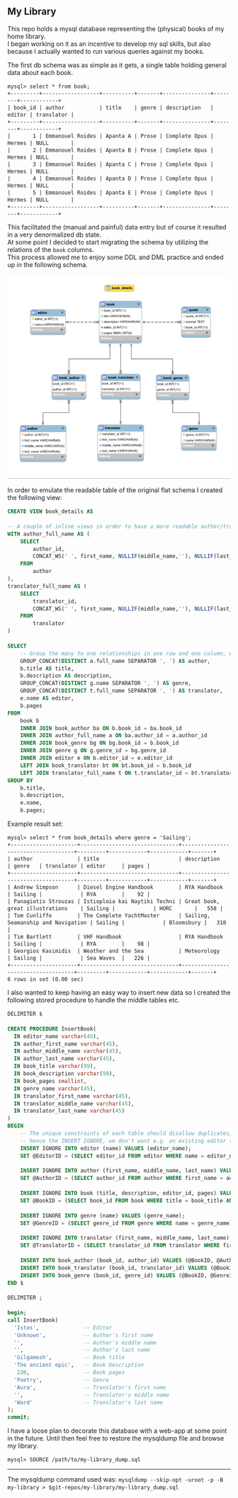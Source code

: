 ## My Library

This repo holds a mysql database representing the (physical) books of my home library.  
I began working on it as an incentive to develop my sql skills, but also because I actually wanted to run various queries against my books.

The first db schema was as simple as it gets, a single table holding general data about each book.
```
mysql> select * from book;
+---------+------------------+----------+-------+---------------+--------+------------+
| book_id | author           | title    | genre | description   | editor | translator |
+---------+------------------+----------+-------+---------------+--------+------------+
|       1 | Emmanouel Roides | Apanta A | Prose | Complete Opus | Hermes | NULL       |
|       2 | Emmanouel Roides | Apanta B | Prose | Complete Opus | Hermes | NULL       |
|       3 | Emmanouel Roides | Apanta C | Prose | Complete Opus | Hermes | NULL       |
|       4 | Emmanouel Roides | Apanta D | Prose | Complete Opus | Hermes | NULL       |
|       5 | Emmanouel Roides | Apanta E | Prose | Complete Opus | Hermes | NULL       |
+---------+------------------+----------+-------+---------------+--------+------------+
```
This facilitated the (manual and painful) data entry but of course it resulted in a very denormalized db state.  
At some point I decided to start migrating the schema by utilizing the relations of the `book` columns.  
This process allowed me to enjoy some DDL and DML practice and ended up in the following schema.

![My Library ERD](my-library_ERD.png)

In order to emulate the readable table of the original flat schema I created the following view:
```sql
CREATE VIEW book_details AS

-- A couple of inline views in order to have a more readable author/translator name
WITH author_full_name AS (
    SELECT
        author_id,
        CONCAT_WS(' ', first_name, NULLIF(middle_name,''), NULLIF(last_name,'')) AS full_name
    FROM
        author
),
translator_full_name AS (
    SELECT
        translator_id,
        CONCAT_WS(' ', first_name, NULLIF(middle_name,''), NULLIF(last_name,'')) AS full_name
    FROM
        translator
)

SELECT
    -- Group the many to one relationships in one row and one column, with values separated by commas.
    GROUP_CONCAT(DISTINCT a.full_name SEPARATOR ', ') AS author,
    b.title AS title,
    b.description AS description,
    GROUP_CONCAT(DISTINCT g.name SEPARATOR ', ') AS genre,
    GROUP_CONCAT(DISTINCT t.full_name SEPARATOR ', ') AS translator,
    e.name AS editor,
    b.pages
FROM
    book b
    INNER JOIN book_author ba ON b.book_id = ba.book_id
    INNER JOIN author_full_name a ON ba.author_id = a.author_id
    INNER JOIN book_genre bg ON bg.book_id = b.book_id
    INNER JOIN genre g ON g.genre_id = bg.genre_id
    INNER JOIN editor e ON b.editor_id = e.editor_id
    LEFT JOIN book_translator bt ON bt.book_id = b.book_id
    LEFT JOIN translator_full_name t ON t.translator_id = bt.translator_id
GROUP BY
    b.title,
    b.description,
    e.name,
    b.pages;
```

Example result set:
```
mysql> select * from book_details where genre = 'Sailing';
+---------------------+-------------------------------+------------------------------------+---------+------------+------------+-------+
| author              | title                         | description                        | genre   | translator | editor     | pages |
+---------------------+-------------------------------+------------------------------------+---------+------------+------------+-------+
| Andrew Simpson      | Diesel Engine Handbook        | RYA Handbook                       | Sailing |            | RYA        |    92 |
| Panagiotis Strouzas | Istioploia kai Naytiki Techni | Great book, great illustrations    | Sailing |            | HORC       |   558 |
| Tom Cunliffe        | The Complete YachtMaster      | Sailing, Seamanship and Navigation | Sailing |            | Bloomsbury |   310 |
| Tim Bartlett        | VHF Handbook                  | RYA Handbook                       | Sailing |            | RYA        |    98 |
| Georgios Kasimidis  | Weather and the Sea           | Meteorology                        | Sailing |            | Sea Waves  |   226 |
+---------------------+-------------------------------+------------------------------------+---------+------------+------------+-------+
6 rows in set (0.00 sec)
```

I also wanted to keep having an easy way to insert new data so I created the following stored procedure to handle the middle tables etc.
```sql
DELIMITER $

CREATE PROCEDURE InsertBook(
  IN editor_name varchar(45),
  IN author_first_name varchar(45),
  IN author_middle_name varchar(45),
  IN author_last_name varchar(45),
  IN book_title varchar(99),
  IN book_description varchar(99),
  IN book_pages smallint,
  IN genre_name varchar(45),
  IN translator_first_name varchar(45),
  IN translator_middle_name varchar(45),
  IN translator_last_name varchar(45)
)
BEGIN
	-- The unique constraints of each table should disallow duplicates,
	-- hence the INSERT IGNORE, we don't want e.g. an existing editor to cancel the whole operation.
    INSERT IGNORE INTO editor (name) VALUES (editor_name);
    SET @EditorID = (SELECT editor_id FROM editor WHERE name = editor_name);

    INSERT IGNORE INTO author (first_name, middle_name, last_name) VALUES (author_first_name, author_middle_name, author_last_name);
    SET @AuthorID = (SELECT author_id FROM author WHERE first_name = author_first_name AND middle_name = author_middle_name AND last_name = author_last_name);

    INSERT IGNORE INTO book (title, description, editor_id, pages) VALUES (book_title, book_description, @EditorID, book_pages);
    SET @BookID = (SELECT book_id FROM book WHERE title = book_title AND editor_id = @EditorID AND pages = book_pages);

    INSERT IGNORE INTO genre (name) VALUES (genre_name);
    SET @GenreID = (SELECT genre_id FROM genre WHERE name = genre_name);

    INSERT IGNORE INTO translator (first_name, middle_name, last_name) VALUES (translator_first_name, translator_middle_name, translator_last_name);
    SET @TranslatorID = (SELECT translator_id FROM translator WHERE first_name = translator_first_name AND middle_name = translator_middle_name AND last_name = translator_last_name);

    INSERT INTO book_author (book_id, author_id) VALUES (@BookID, @AuthorID);
    INSERT INTO book_translator (book_id, translator_id) VALUES (@BookID, @TranslatorID);
    INSERT INTO book_genre (book_id, genre_id) VALUES (@BookID, @GenreID);
END $

DELIMITER ;

begin;
call InsertBook(
  'Istos',              -- Editor
  'Unknown',            -- Author's first name
  '',                   -- Author's middle name
  '',                   -- Author's last name
  'Gilgamesh',          -- Book title
  'The ancient epic',   -- Book Description
   230,                 -- Book pages
  'Poetry',             -- Genre
  'Aura',               -- Translator's first name
  '',                   -- Translator's middle name
  'Ward'                -- Translator's last name
);
commit;
```

I have a loose plan to decorate this database with a web-app at some point in the future.
Until then feel free to restore the mysqldump file and browse my library.

```
mysql> SOURCE /path/to/my-library_dump.sql
```

---
The mysqldump command used was:
`mysqldump --skip-opt -uroot -p -B my-library > $git-repos/my-library/my-library_dump.sql`
